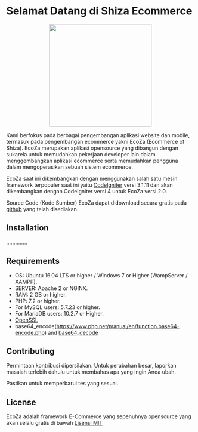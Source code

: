 # Selamat Datang di Shiza Ecommerce

<p align="center"><img src="http://shiza.id/images/shiza-logo-web.png" width="275"></p>

Kami berfokus pada berbagai pengembangan aplikasi website dan mobile, termasuk pada pengembangan ecommerce yakni EcoZa (Ecommerce of Shiza). EcoZa merupakan aplikasi opensource yang dibangun dengan sukarela untuk memudahkan pekerjaan developer lain dalam menggembangkan aplikasi ecommerce serta memudahkan pengguna dalam mengoperasikan sebuah sistem ecommerce.

EcoZa saat ini dikembangkan dengan menggunakan salah satu mesin framework terpopuler saat ini yaitu [CodeIgniter](https://codeigniter.com/) versi 3.1.11 dan akan dikembangkan dengan CodeIgniter versi 4 untuk EcoZa versi 2.0.

Source Code (Kode Sumber) EcoZa dapat didownload secara gratis pada [github](https://github.com/shizadigital/shiza) yang telah disediakan.

## Installation

..............

## Requirements

- OS: Ubuntu 16.04 LTS or higher / Windows 7 or Higher (WampServer / XAMPP).
- SERVER: Apache 2 or NGINX.
- RAM: 2 GB or higher.
- PHP: 7.2 or higher.
- For MySQL users: 5.7.23 or higher.
- For MariaDB users: 10.2.7 or Higher.
- [OpenSSL](https://www.php.net/manual/en/openssl.installation.php)
- base64_encode(https://www.php.net/manual/en/function.base64-encode.php) and [base64_decode](https://www.php.net/manual/en/function.base64-decode.php)

## Contributing
Permintaan kontribusi dipersilakan. Untuk perubahan besar, laporkan masalah terlebih dahulu untuk membahas apa yang ingin Anda ubah.

Pastikan untuk memperbarui tes yang sesuai.

## License
EcoZa adalah framework E-Commerce yang sepenuhnya opensource yang akan selalu gratis di bawah [Lisensi MIT](https://github.com/shizadigital/shiza/blob/master/LICENSE)
